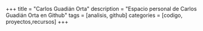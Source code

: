 +++
title = "Carlos Guadián Orta"
description = "Espacio personal de Carlos Guadián Orta en Github"
tags = [analisis, github]
categories = [codigo, proyectos,recursos]
+++

